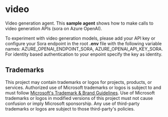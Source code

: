 # video

Video generation agent. This **sample agent** shows how to make calls to video generation APIs (sora on Azure OpenAI).

To experiment with video generation models, please add your API key or configure your Sora endpoint in the root **.env** file with the following variable names: AZURE_OPENAI_ENDPOINT_SORA, AZURE_OPENAI_API_KEY_SORA. For identity based authentication to your enpoint specify the key as identity.

## Trademarks

This project may contain trademarks or logos for projects, products, or services. Authorized use of Microsoft
trademarks or logos is subject to and must follow
[Microsoft's Trademark & Brand Guidelines](https://www.microsoft.com/en-us/legal/intellectualproperty/trademarks/usage/general).
Use of Microsoft trademarks or logos in modified versions of this project must not cause confusion or imply Microsoft sponsorship.
Any use of third-party trademarks or logos are subject to those third-party's policies.
